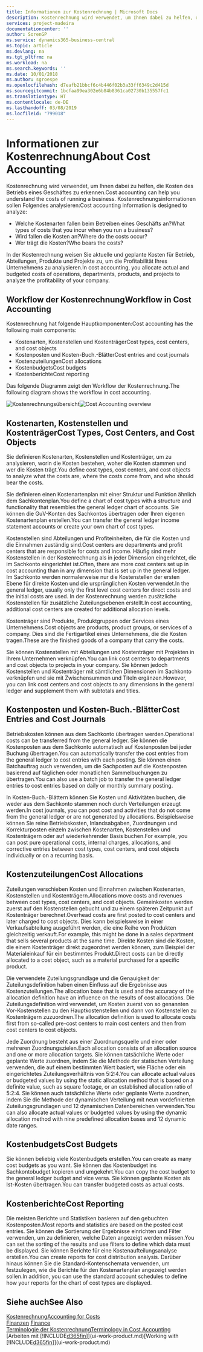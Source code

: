 ```yaml
---
title: Informationen zur Kostenrechnung | Microsoft Docs
description: Kostenrechnung wird verwendet, um Ihnen dabei zu helfen, die Kosten des Betriebs eines Geschäftes zu erkennen.
services: project-madeira
documentationcenter: ''
author: SorenGP
ms.service: dynamics365-business-central
ms.topic: article
ms.devlang: na
ms.tgt_pltfrm: na
ms.workload: na
ms.search.keywords: ''
ms.date: 10/01/2018
ms.author: sgroespe
ms.openlocfilehash: d7eafb21bbcf6c4b446f02b3a33ff6349c2d415d
ms.sourcegitcommit: 1bcfaa99ea302e6b84b8361ca02730b135557fc1
ms.translationtype: HT
ms.contentlocale: de-DE
ms.lasthandoff: 03/08/2019
ms.locfileid: "799018"
---
```

# <a name="about-cost-accounting"></a><span data-ttu-id="58f68-103">Informationen zur Kostenrechnung</span><span class="sxs-lookup"><span data-stu-id="58f68-103">About Cost Accounting</span></span>
<span data-ttu-id="58f68-104">Kostenrechnung wird verwendet, um Ihnen dabei zu helfen, die Kosten des Betriebs eines Geschäftes zu erkennen.</span><span class="sxs-lookup"><span data-stu-id="58f68-104">Cost accounting can help you understand the costs of running a business.</span></span> <span data-ttu-id="58f68-105">Kostenrechnungsinformationen sollen Folgendes analysieren:</span><span class="sxs-lookup"><span data-stu-id="58f68-105">Cost accounting information is designed to analyze:</span></span>  

-   <span data-ttu-id="58f68-106">Welche Kostenarten fallen beim Betreiben eines Geschäfts an?</span><span class="sxs-lookup"><span data-stu-id="58f68-106">What types of costs that you incur when you run a business?</span></span>  
-   <span data-ttu-id="58f68-107">Wird fallen die Kosten an?</span><span class="sxs-lookup"><span data-stu-id="58f68-107">Where do the costs occur?</span></span>  
-   <span data-ttu-id="58f68-108">Wer trägt die Kosten?</span><span class="sxs-lookup"><span data-stu-id="58f68-108">Who bears the costs?</span></span>  

<span data-ttu-id="58f68-109">In der Kostenrechnung weisen Sie aktuelle und geplante Kosten für Betrieb, Abteilungen, Produkte und Projekte zu, um die Profitabilität Ihres Unternehmens zu analysieren.</span><span class="sxs-lookup"><span data-stu-id="58f68-109">In cost accounting, you allocate actual and budgeted costs of operations, departments, products, and projects to analyze the profitability of your company.</span></span>  

## <a name="workflow-in-cost-accounting"></a><span data-ttu-id="58f68-110">Workflow der Kostenrechnung</span><span class="sxs-lookup"><span data-stu-id="58f68-110">Workflow in Cost Accounting</span></span>  
<span data-ttu-id="58f68-111">Kostenrechnung hat folgende Hauptkomponenten:</span><span class="sxs-lookup"><span data-stu-id="58f68-111">Cost accounting has the following main components:</span></span>  

-   <span data-ttu-id="58f68-112">Kostenarten, Kostenstellen und Kostenträger</span><span class="sxs-lookup"><span data-stu-id="58f68-112">Cost types, cost centers, and cost objects</span></span>  
-   <span data-ttu-id="58f68-113">Kostenposten und Kosten-Buch.-Blätter</span><span class="sxs-lookup"><span data-stu-id="58f68-113">Cost entries and cost journals</span></span>  
-   <span data-ttu-id="58f68-114">Kostenzuteilungen</span><span class="sxs-lookup"><span data-stu-id="58f68-114">Cost allocations</span></span>  
-   <span data-ttu-id="58f68-115">Kostenbudgets</span><span class="sxs-lookup"><span data-stu-id="58f68-115">Cost budgets</span></span>
-   <span data-ttu-id="58f68-116">Kostenberichte</span><span class="sxs-lookup"><span data-stu-id="58f68-116">Cost reporting</span></span>  

<span data-ttu-id="58f68-117">Das folgende Diagramm zeigt den Workflow der Kostenrechnung.</span><span class="sxs-lookup"><span data-stu-id="58f68-117">The following diagram shows the workflow in cost accounting.</span></span>  

<span data-ttu-id="58f68-118">![Kostenrechnungsübersicht](media/costaccountingoverview.png "CostAccountingOverview")</span><span class="sxs-lookup"><span data-stu-id="58f68-118">![Cost Accounting overview](media/costaccountingoverview.png "CostAccountingOverview")</span></span>  

## <a name="cost-types-cost-centers-and-cost-objects"></a><span data-ttu-id="58f68-119">Kostenarten, Kostenstellen und Kostenträger</span><span class="sxs-lookup"><span data-stu-id="58f68-119">Cost Types, Cost Centers, and Cost Objects</span></span>  
<span data-ttu-id="58f68-120">Sie definieren Kostenarten, Kostenstellen und Kostenträger, um zu analysieren, worin die Kosten bestehen, woher die Kosten stammen und wer die Kosten trägt.</span><span class="sxs-lookup"><span data-stu-id="58f68-120">You define cost types, cost centers, and cost objects to analyze what the costs are, where the costs come from, and who should bear the costs.</span></span>  

<span data-ttu-id="58f68-121">Sie definieren einen Kostenartenplan mit einer Struktur und Funktion ähnlich dem Sachkontenplan.</span><span class="sxs-lookup"><span data-stu-id="58f68-121">You define a chart of cost types with a structure and functionality that resembles the general ledger chart of accounts.</span></span> <span data-ttu-id="58f68-122">Sie können die GuV-Konten des Sachkontos übertragen oder Ihren eigenen Kostenartenplan erstellen.</span><span class="sxs-lookup"><span data-stu-id="58f68-122">You can transfer the general ledger income statement accounts or create your own chart of cost types.</span></span>  

<span data-ttu-id="58f68-123">Kostenstellen sind Abteilungen und Profiteinheiten, die für die Kosten und die Einnahmen zuständig sind.</span><span class="sxs-lookup"><span data-stu-id="58f68-123">Cost centers are departments and profit centers that are responsible for costs and income.</span></span> <span data-ttu-id="58f68-124">Häufig sind mehr Kostenstellen in der Kostenrechnung als in jeder Dimension eingerichtet, die im Sachkonto eingerichtet ist.</span><span class="sxs-lookup"><span data-stu-id="58f68-124">Often, there are more cost centers set up in cost accounting than in any dimension that is set up in the general ledger.</span></span> <span data-ttu-id="58f68-125">Im Sachkonto werden normalerweise nur die Kostenstellen der ersten Ebene für direkte Kosten und die ursprünglichen Kosten verwendet.</span><span class="sxs-lookup"><span data-stu-id="58f68-125">In the general ledger, usually only the first level cost centers for direct costs and the initial costs are used.</span></span> <span data-ttu-id="58f68-126">In der Kostenrechnung werden zusätzliche Kostenstellen für zusätzliche Zuteilungsebenen erstellt.</span><span class="sxs-lookup"><span data-stu-id="58f68-126">In cost accounting, additional cost centers are created for additional allocation levels.</span></span>  

<span data-ttu-id="58f68-127">Kostenträger sind Produkte, Produktgruppen oder Services eines Unternehmens.</span><span class="sxs-lookup"><span data-stu-id="58f68-127">Cost objects are products, product groups, or services of a company.</span></span> <span data-ttu-id="58f68-128">Dies sind die Fertigartikel eines Unternehmens, die die Kosten tragen.</span><span class="sxs-lookup"><span data-stu-id="58f68-128">These are the finished goods of a company that carry the costs.</span></span>  

<span data-ttu-id="58f68-129">Sie können Kostenstellen mit Abteilungen und Kostenträger mit Projekten in Ihrem Unternehmen verknüpfen.</span><span class="sxs-lookup"><span data-stu-id="58f68-129">You can link cost centers to departments and cost objects to projects in your company.</span></span> <span data-ttu-id="58f68-130">Sie können jedoch Kostenstellen und Kostenträger mit sämtlichen Dimensionen im Sachkonto verknüpfen und sie mit Zwischensummen und Titeln ergänzen.</span><span class="sxs-lookup"><span data-stu-id="58f68-130">However, you can link cost centers and cost objects to any dimensions in the general ledger and supplement them with subtotals and titles.</span></span>  

## <a name="cost-entries-and-cost-journals"></a><span data-ttu-id="58f68-131">Kostenposten und Kosten-Buch.-Blätter</span><span class="sxs-lookup"><span data-stu-id="58f68-131">Cost Entries and Cost Journals</span></span>  
<span data-ttu-id="58f68-132">Betriebskosten können aus dem Sachkonto übertragen werden.</span><span class="sxs-lookup"><span data-stu-id="58f68-132">Operational costs can be transferred from the general ledger.</span></span> <span data-ttu-id="58f68-133">Sie können die Kostenposten aus dem Sachkonto automatisch auf Kostenposten bei jeder Buchung übertragen.</span><span class="sxs-lookup"><span data-stu-id="58f68-133">You can automatically transfer the cost entries from the general ledger to cost entries with each posting.</span></span> <span data-ttu-id="58f68-134">Sie können einen Batchauftrag auch verwenden, um die Sachposten auf die Kostenposten basierend auf täglichen oder monatlichen Sammelbuchungen zu übertragen.</span><span class="sxs-lookup"><span data-stu-id="58f68-134">You can also use a batch job to transfer the general ledger entries to cost entries based on daily or monthly summary posting.</span></span>  

<span data-ttu-id="58f68-135">In Kosten-Buch.-Blättern können Sie Kosten und Aktivitäten buchen, die weder aus dem Sachkonto stammen noch durch Verteilungen erzeugt werden.</span><span class="sxs-lookup"><span data-stu-id="58f68-135">In cost journals, you can post cost and activities that do not come from the general ledger or are not generated by allocations.</span></span> <span data-ttu-id="58f68-136">Beispielsweise können Sie reine Betriebskosten, Inlandsabgaben, Zuordnungen und Korrekturposten einzeln zwischen Kostenarten, Kostenstellen und Kostenträgern oder auf wiederkehrender Basis buchen.</span><span class="sxs-lookup"><span data-stu-id="58f68-136">For example, you can post pure operational costs, internal charges, allocations, and corrective entries between cost types, cost centers, and cost objects individually or on a recurring basis.</span></span>  

## <a name="cost-allocations"></a><span data-ttu-id="58f68-137">Kostenzuteilungen</span><span class="sxs-lookup"><span data-stu-id="58f68-137">Cost Allocations</span></span>  
<span data-ttu-id="58f68-138">Zuteilungen verschieben Kosten und Einnahmen zwischen Kostenarten, Kostenstellen und Kostenträgern.</span><span class="sxs-lookup"><span data-stu-id="58f68-138">Allocations move costs and revenues between cost types, cost centers, and cost objects.</span></span> <span data-ttu-id="58f68-139">Gemeinkosten werden zuerst auf den Kostenstellen gebucht und zu einem späteren Zeitpunkt auf Kostenträger berechnet.</span><span class="sxs-lookup"><span data-stu-id="58f68-139">Overhead costs are first posted to cost centers and later charged to cost objects.</span></span> <span data-ttu-id="58f68-140">Dies kann beispielsweise in einer Verkaufsabteilung ausgeführt werden, die eine Reihe von Produkten gleichzeitig verkauft.</span><span class="sxs-lookup"><span data-stu-id="58f68-140">For example, this might be done in a sales department that sells several products at the same time.</span></span> <span data-ttu-id="58f68-141">Direkte Kosten sind die Kosten, die einem Kostenträger direkt zugeordnet werden können, zum Beispiel der Materialeinkauf für ein bestimmtes Produkt.</span><span class="sxs-lookup"><span data-stu-id="58f68-141">Direct costs can be directly allocated to a cost object, such as a material purchased for a specific product.</span></span>  

<span data-ttu-id="58f68-142">Die verwendete Zuteilungsgrundlage und die Genauigkeit der Zuteilungsdefinition haben einen Einfluss auf die Ergebnisse aus Kostenzuteilungen.</span><span class="sxs-lookup"><span data-stu-id="58f68-142">The allocation base that is used and the accuracy of the allocation definition have an influence on the results of cost allocations.</span></span> <span data-ttu-id="58f68-143">Die Zuteilungsdefinition wird verwendet, um Kosten zuerst von so genannten Vor-Kostenstellen zu den Hauptkostenstellen und dann von Kostenstellen zu Kostenträgern zuzuordnen.</span><span class="sxs-lookup"><span data-stu-id="58f68-143">The allocation definition is used to allocate costs first from so-called pre-cost centers to main cost centers and then from cost centers to cost objects.</span></span>  

<span data-ttu-id="58f68-144">Jede Zuordnung besteht aus einer Zuordnungsquelle und einer oder mehreren Zuordnungszielen.</span><span class="sxs-lookup"><span data-stu-id="58f68-144">Each allocation consists of an allocation source and one or more allocation targets.</span></span> <span data-ttu-id="58f68-145">Sie können tatsächliche Werte oder geplante Werte zuordnen, indem Sie die Methode der statischen Verteilung verwenden, die auf einem bestimmten Wert basiert, wie Fläche oder ein eingerichtetes Zuteilungsverhältnis von 5:2:4.</span><span class="sxs-lookup"><span data-stu-id="58f68-145">You can allocate actual values or budgeted values by using the static allocation method that is based on a definite value, such as square footage, or an established allocation ratio of 5:2:4.</span></span> <span data-ttu-id="58f68-146">Sie können auch tatsächliche Werte oder geplante Werte zuordnen, indem Sie die Methode der dynamischen Verteilung mit neun vordefinierten Zuteilungsgrundlagen und 12 dynamischen Datenbereichen verwenden.</span><span class="sxs-lookup"><span data-stu-id="58f68-146">You can also allocate actual values or budgeted values by using the dynamic allocation method with nine predefined allocation bases and 12 dynamic date ranges.</span></span>  

## <a name="cost-budgets"></a><span data-ttu-id="58f68-147">Kostenbudgets</span><span class="sxs-lookup"><span data-stu-id="58f68-147">Cost Budgets</span></span>  
<span data-ttu-id="58f68-148">Sie können beliebig viele Kostenbudgets erstellen.</span><span class="sxs-lookup"><span data-stu-id="58f68-148">You can create as many cost budgets as you want.</span></span> <span data-ttu-id="58f68-149">Sie können das Kostenbudget ins Sachkontobudget kopieren und umgekehrt.</span><span class="sxs-lookup"><span data-stu-id="58f68-149">You can copy the cost budget to the general ledger budget and vice versa.</span></span> <span data-ttu-id="58f68-150">Sie können geplante Kosten als Ist-Kosten übertragen.</span><span class="sxs-lookup"><span data-stu-id="58f68-150">You can transfer budgeted costs as actual costs.</span></span>  

## <a name="cost-reporting"></a><span data-ttu-id="58f68-151">Kostenberichte</span><span class="sxs-lookup"><span data-stu-id="58f68-151">Cost Reporting</span></span>  
<span data-ttu-id="58f68-152">Die meisten Berichte und Statistiken basieren auf den gebuchten Kostenposten.</span><span class="sxs-lookup"><span data-stu-id="58f68-152">Most reports and statistics are based on the posted cost entries.</span></span> <span data-ttu-id="58f68-153">Sie können die Sortierung der Ergebnisse einrichten und Filter verwenden, um zu definieren, welche Daten angezeigt werden müssen.</span><span class="sxs-lookup"><span data-stu-id="58f68-153">You can set the sorting of the results and use filters to define which data must be displayed.</span></span> <span data-ttu-id="58f68-154">Sie können Berichte für eine Kostenaufteilungsanalyse erstellen.</span><span class="sxs-lookup"><span data-stu-id="58f68-154">You can create reports for cost distribution analysis.</span></span> <span data-ttu-id="58f68-155">Darüber hinaus können Sie die Standard-Kontenschemata verwenden, um festzulegen, wie die Berichte für den Kostenartenplan angezeigt werden sollen.</span><span class="sxs-lookup"><span data-stu-id="58f68-155">In addition, you can use the standard account schedules to define how your reports for the chart of cost types are displayed.</span></span>  

## <a name="see-also"></a><span data-ttu-id="58f68-156">Siehe auch</span><span class="sxs-lookup"><span data-stu-id="58f68-156">See Also</span></span>  
 [<span data-ttu-id="58f68-157">Kostenrechnung</span><span class="sxs-lookup"><span data-stu-id="58f68-157">Accounting for Costs</span></span>](finance-manage-cost-accounting.md)  
 <span data-ttu-id="58f68-158">[Finanzen](finance.md) </span><span class="sxs-lookup"><span data-stu-id="58f68-158">[Finance](finance.md) </span></span>  
 [<span data-ttu-id="58f68-159">Terminologie der Kostenrechnung</span><span class="sxs-lookup"><span data-stu-id="58f68-159">Terminology in Cost Accounting</span></span>](finance-terminology-in-cost-accounting.md)  
 <span data-ttu-id="58f68-160">[Arbeiten mit [!INCLUDE[d365fin](includes/d365fin_md.md)]](ui-work-product.md)</span><span class="sxs-lookup"><span data-stu-id="58f68-160">[Working with [!INCLUDE[d365fin](includes/d365fin_md.md)]](ui-work-product.md)</span></span>
